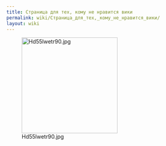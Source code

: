 ```yaml
---
title: Страница для тех, кому не нравится вики
permalink: wiki/Страница_для_тех,_кому_не_нравится_вики/
layout: wiki
---
```


<figure>
<img src="Hd55lwetr90.jpg" title="Hd55lwetr90.jpg" width="250" height="250" alt="Hd55lwetr90.jpg" /><figcaption aria-hidden="true">Hd55lwetr90.jpg</figcaption>
</figure>
